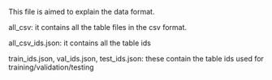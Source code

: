 This file is aimed to explain the data format.


all_csv: it contains all the table files in the csv format.

all_csv_ids.json: it contains all the table ids

train_ids.json, val_ids.json, test_ids.json: these contain the table ids used for training/validation/testing
